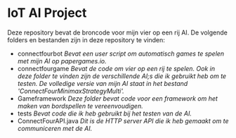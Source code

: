 # IoT AI Project
 
Deze repository bevat de broncode voor mijn vier op een rij AI. De volgende folders en bestanden zijn in deze repository te vinden:
- connectfourbot
*Bevat een user script om automatisch games te spelen met mijn AI op papergames.io.*
- connectfourgame
*Bevat de code om vier op een rij te spelen. Ook in deze folder te vinden zijn de verschillende AI;s die ik gebruikt heb om te testen. De volledige versie van mijn AI staat in het bestand 'ConnectFourMinimaxStrategyMulti'.*
- Gameframework
*Deze folder bevat code voor een framework om het maken van bordspellen te vereenvoudigen.*
- tests
*Bevat code die ik heb gebruikt bij het testen van de AI.*
- ConnectFourAPI.java
*Dit is de HTTP server API die ik heb gemaakt om te communiceren met de AI.*
